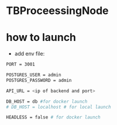 # TBProceessingNode


# how to launch

- add env file:

```bash
PORT = 3001

POSTGRES_USER = admin
POSTGRES_PASSWORD = admin

API_URL = <ip of backend and port>

DB_HOST = db #for docker launch
# DB_HOST = localhost # for local launch

HEADLESS = false # for docker launch
```
